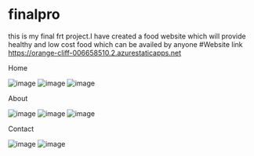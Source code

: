 # finalpro
this is my final frt project.I have created a food website which will provide healthy and low cost food which can
be availed by anyone
#Website link https://orange-cliff-006658510.2.azurestaticapps.net

Home


![image](https://user-images.githubusercontent.com/118900668/204804519-22f684a7-b5bb-43e3-958a-729fb8b9d53f.png)
![image](https://user-images.githubusercontent.com/118900668/204804577-c4b75b6a-f878-459d-9680-a9f0ae57ee9b.png)
![image](https://user-images.githubusercontent.com/118900668/204804630-bbe8b897-20f4-44f6-a312-94a6179275cb.png)


About

![image](https://user-images.githubusercontent.com/118900668/204804711-d6561a58-8a2a-46f4-a8d7-3dda5026a1ae.png)
![image](https://user-images.githubusercontent.com/118900668/204804753-fafebe81-2b8d-474f-b410-7c29f0288c6e.png)
![image](https://user-images.githubusercontent.com/118900668/204804804-285f42e2-4d4e-461f-960e-d243d0e9be11.png)


Contact


![image](https://user-images.githubusercontent.com/118900668/204804890-1e6ad556-409b-413c-8a9c-f1cc52dd0be3.png)
![image](https://user-images.githubusercontent.com/118900668/204804919-b432f83d-37e3-4eb6-a812-909f8486cd5c.png)



